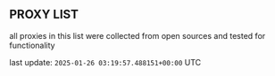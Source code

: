 ## PROXY LIST

all proxies in this list were collected from open sources and tested for functionality

last update: `2025-01-26 03:19:57.488151+00:00` UTC